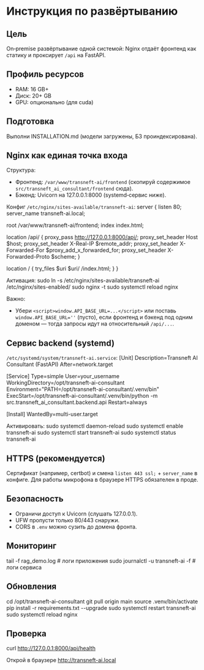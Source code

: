 # Инструкция по развёртыванию

## Цель
On‑premise развёртывание одной системой: Nginx отдаёт фронтенд как статику и проксирует `/api` на FastAPI.

## Профиль ресурсов
- RAM: 16 GB+
- Диск: 20+ GB
- GPU: опционально (для cuda)

## Подготовка
Выполни INSTALLATION.md (модели загружены, БЗ проиндексирована).

## Nginx как единая точка входа

Структура:
- Фронтенд: `/var/www/transneft-ai/frontend` (скопируй содержимое `src/transneft_ai_consultant/frontend` сюда).
- Бэкенд: Uvicorn на 127.0.0.1:8000 (systemd‑сервис ниже).

Конфиг `/etc/nginx/sites-available/transneft-ai`:
server {
listen 80;
server_name transneft-ai.local;

root /var/www/transneft-ai/frontend;
index index.html;

location /api/ {
    proxy_pass http://127.0.0.1:8000/api/;
    proxy_set_header Host $host;
    proxy_set_header X-Real-IP $remote_addr;
    proxy_set_header X-Forwarded-For $proxy_add_x_forwarded_for;
    proxy_set_header X-Forwarded-Proto $scheme;
}

location / {
    try_files $uri $uri/ /index.html;
}
}

Активация:
sudo ln -s /etc/nginx/sites-available/transneft-ai /etc/nginx/sites-enabled/
sudo nginx -t
sudo systemctl reload nginx

Важно:
- Убери `<script>window.API_BASE_URL=...</script>` или поставь `window.API_BASE_URL=''` (пусто), если фронтенд и бэкенд под одним доменом — тогда запросы идут на относительный `/api/...`.

## Сервис backend (systemd)

`/etc/systemd/system/transneft-ai.service`:
[Unit]
Description=Transneft AI Consultant (FastAPI)
After=network.target

[Service]
Type=simple
User=your_username
WorkingDirectory=/opt/transneft-ai-consultant
Environment="PATH=/opt/transneft-ai-consultant/.venv/bin"
ExecStart=/opt/transneft-ai-consultant/.venv/bin/python -m src.transneft_ai_consultant.backend.api
Restart=always

[Install]
WantedBy=multi-user.target

Активировать:
sudo systemctl daemon-reload
sudo systemctl enable transneft-ai
sudo systemctl start transneft-ai
sudo systemctl status transneft-ai

## HTTPS (рекомендуется)

Сертификат (например, certbot) и смена `listen 443 ssl;` + `server_name` в конфиге. Для работы микрофона в браузере HTTPS обязателен в проде.

## Безопасность
- Ограничи доступ к Uvicorn (слушать 127.0.0.1).
- UFW пропусти только 80/443 снаружи.
- CORS в `.env` можно сузить до домена фронта.

## Мониторинг
tail -f rag_demo.log # логи приложения
sudo journalctl -u transneft-ai -f # логи сервиса

## Обновления
cd /opt/transneft-ai-consultant
git pull origin main
source .venv/bin/activate
pip install -r requirements.txt --upgrade
sudo systemctl restart transneft-ai
sudo systemctl reload nginx

## Проверка
curl http://127.0.0.1:8000/api/health

Открой в браузере http://transneft-ai.local
